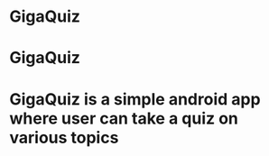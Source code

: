 # GigaQuiz
<h1> GigaQuiz <h1>
<p> GigaQuiz is a simple android app where user can take a quiz on various topics</p>